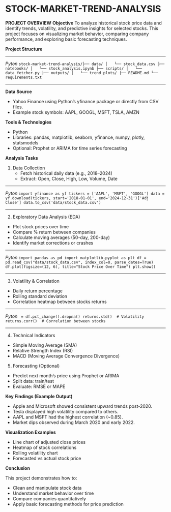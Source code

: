 # STOCK-MARKET-TREND-ANALYSIS

**PROJECT OVERVIEW**
**Objective**
To analyze historical stock price data and identify trends, volatility, and predictive insights for selected stocks. This project focuses on visualizing market behavior, comparing company performance, and exploring basic forecasting techniques.

**Project Structure**

---

_Pyton_
`
stock-market-trend-analysis/├── data/
│   └── stock_data.csv
├── notebooks/
│   └── stock_analysis.ipynb
├── scripts/
│   └── data_fetcher.py
├── outputs/
│   └── trend_plots/
├── README.md
└── requirements.txt `

---

**Data Source**
  *  Yahoo Finance using Python’s yfinance package or directly from CSV files.
  *  Example stock symbols: AAPL, GOOGL, MSFT, TSLA, AMZN

**Tools & Technologies**
  *  Python
  *  Libraries: pandas, matplotlib, seaborn, yfinance, numpy, plotly, statsmodels
  *  Optional: Prophet or ARIMA for time series forecasting

**Analysis Tasks**
1. Data Collection
    * Fetch historical daily data (e.g., 2018–2024)
    * Extract: Open, Close, High, Low, Volume, Date

---

_Pyton_
`
import yfinance as yf
tickers = ['AAPL', 'MSFT', 'GOOGL']
data = yf.download(tickers, start='2018-01-01', end='2024-12-31')['Adj Close']
data.to_csv('data/stock_data.csv') `

---

2.  Exploratory Data Analysis (EDA)
  *  Plot stock prices over time
  *  Compare % return between companies
  *  Calculate moving averages (50-day, 200-day)
  *  Identify market corrections or crashes

---

_Pyton_
`
import pandas as pd
import matplotlib.pyplot as plt
df = pd.read_csv("data/stock_data.csv", index_col=0, parse_dates=True)
df.plot(figsize=(12, 6), title="Stock Price Over Time")
plt.show() `

---

3. Volatility & Correlation
  *  Daily return percentage
  *  Rolling standard deviation
  *  Correlation heatmap between stocks returns

---

_Pyton_
`
= df.pct_change().dropna()
returns.std()  # Volatility
returns.corr()  # Correlation between stocks`

---

4. Technical Indicators
  * Simple Moving Average (SMA)
  * Relative Strength Index (RSI)
  * MACD (Moving Average Convergence Divergence)
5. Forecasting (Optional)
  * Predict next month’s price using Prophet or ARIMA
  * Split data: train/test
  * Evaluate: RMSE or MAPE

**Key Findings (Example Output)**
  * Apple and Microsoft showed consistent upward trends post-2020.
  * Tesla displayed high volatility compared to others.
  * AAPL and MSFT had the highest correlation (~0.85).
  * Market dips observed during March 2020 and early 2022.

**Visualization Examples**
  * Line chart of adjusted close prices
  * Heatmap of stock correlations
  * Rolling volatility chart
  * Forecasted vs actual stock price

**Conclusion**

This project demonstrates how to:
  * Clean and manipulate stock data
  * Understand market behavior over time
  * Compare companies quantitatively
  * Apply basic forecasting methods for price prediction








